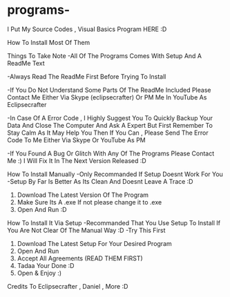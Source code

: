 programs-
=========

I Put My Source Codes , Visual Basics Program HERE :D


How To Install Most Of Them

Things To Take Note
-All Of The Programs Comes With Setup And A ReadMe Text 

-Always Read The ReadMe First Before Trying To Install

-If You Do Not Understand Some Parts Of The ReadMe Included Please Contact Me Either Via Skype (eclipsecrafter) Or PM Me 
In YouTube As Eclipsecrafter 

-In Case Of A Error Code , I Highly Suggest You To Quickly Backup Your Data And Close The Computer And Ask A Expert
But First Remember To Stay Calm As It May Help You Then If You Can , Please Send The Error Code To Me Either Via
Skype Or YouTube As PM

-If You Found A Bug Or Glitch With Any Of The Programs Please Contact Me :) I Will Fix It In The Next Version
Released :D

How To Install Manually
-Only Recommanded If Setup Doesnt Work For You
-Setup By Far Is Better As Its Clean And Doesnt Leave A Trace :D

1. Download The Latest Version Of The Program
2. Make Sure Its A .exe If not please change it to .exe
3. Open And Run :D


How To Install It Via Setup
-Recommanded That You Use Setup To Install If You Are Not Clear Of The Manual Way :D
-Try This First

1. Download The Latest Setup For Your Desired Program
2. Open And Run 
3. Accept All Agreements (READ THEM FIRST)
4. Tadaa Your Done :D
5. Open & Enjoy :)

Credits To Eclipsecrafter , Daniel , More :D
